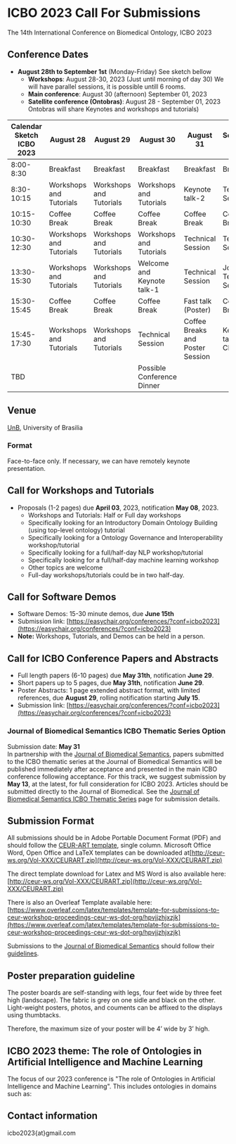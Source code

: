 # ICBO 2023 Call For Submissions

The 14th International Conference on Biomedical Ontology, ICBO 2023

## Conference Dates 
- **August 28th to September 1st** (Monday-Friday) See sketch bellow
  - **Workshops**: August 28-30, 2023 (Just until morning of day 30) We will have parallel sessions, it is possible untill 6 rooms.
  - **Main conference**: August 30 (afternoon) September 01, 2023 
  - **Satellite conference (Ontobras)**: August 28 - September 01, 2023 
Ontobras will share Keynotes and workshops and tutorials)

| Calendar Sketch ICBO 2023 | August 28 | August 29 | August 30 | August 31 | September 1 |
|---------------------------|-----------|-----------|-----------|-----------|-------------|
| 8:00-8:30 | Breakfast | Breakfast | Breakfast | Breakfast | Breakfast |
| 8:30-10:15 | Workshops and Tutorials | Workshops and Tutorials | Workshops and Tutorials | Keynote talk-2 | Technical Session |
| 10:15-10:30 | Coffee Break | Coffee Break | Coffee Break | Coffee Break | Coffee Break |
| 10:30-12:30 | Workshops and Tutorials | Workshops and Tutorials | Workshops and Tutorials | Technical Session | Technical Session |
| 13:30-15:30 | Workshops and Tutorials | Workshops and Tutorials | Welcome and Keynote talk-1 | Technical Session | Journal Technical Session | 
| 15:30-15:45 | Coffee Break | Coffee Break | Coffee Break | Fast talk (Poster) | Coffee Break |
| 15:45-17:30 | Workshops and Tutorials | Workshops and Tutorials | Technical Session | Coffee Breaks and Poster Session | Keynote talk-3 and Closing | 
| TBD |  |  | Possible Conference Dinner |  |  |

## Venue
[UnB](https://international.unb.br), University of Brasilia 

### Format
Face-to-face only. If necessary, we can have remotely keynote presentation.

## Call for Workshops and Tutorials
- Proposals (1-2 pages) due **April 03**, 2023, notification **May 08**, 2023.  
  - Workshops and Tutorials: Half or Full day workshops
  - Specifically looking for an Introductory Domain Ontology Building (using top-level ontology) tutorial
  - Specifically looking for a Ontology Governance and Interoperability workshop/tutorial
  - Specifically looking for a full/half-day NLP workshop/tutorial
  - Specifically looking for a full/half-day machine learning workshop
  - Other topics are welcome
  - Full-day workshops/tutorials could be in two half-day.

## Call for Software Demos 
- Software Demos: 15-30 minute demos, due **June 15th** 
- Submission link: [https://easychair.org/conferences/?conf=icbo2023](https://easychair.org/conferences/?conf=icbo2023)
- **Note:** Workshops, Tutorials, and Demos can be held in a person.  

## Call for ICBO Conference Papers and Abstracts 
- Full length papers (6-10 pages) due **May 31th**, notification **June 29**.
- Short papers up to 5 pages, due **May 31th**, notification **June 29**.
- Poster Abstracts: 1 page extended abstract format, with limited references, due **August 29**, rolling notification starting **July 15**.
- Submission link: [https://easychair.org/conferences/?conf=icbo2023](https://easychair.org/conferences/?conf=icbo2023)

### Journal of Biomedical Semantics ICBO Thematic Series Option
Submission date: **May 31**  
In partnership with the [Journal of Biomedical Semantics](https://jbiomedsem.biomedcentral.com/), papers submitted to the ICBO thematic series at the Journal of Biomedical Semantics will be published immediately after acceptance and presented in the main ICBO conference following acceptance. For this track, we suggest submission by **May 13**, at the latest, for full consideration for ICBO 2023. Articles should be submitted directly to the Journal of Biomedical. See the [Journal of Biomedical Semantics ICBO Thematic Series](submit-jbms-icbo.md) page for submission details. 

## Submission Format
All submissions should be in Adobe Portable Document Format (PDF) and should follow the [CEUR-ART template](./papers/CEUR-Template-1col.docx), single column. Microsoft Office Word, Open Office and LaTeX templates can be downloaded at[http://ceur-ws.org/Vol-XXX/CEURART.zip](http://ceur-ws.org/Vol-XXX/CEURART.zip) 
<!-- Workshop, abstract, and paper submissions should be formatted according to the <a href="https://docs.google.com/document/d/1zqp3oXjl5ooFw6Bb5C-cEOPXQIcolzRJ/edit?usp=sharing&ouid=106653010360062214642&rtpof=true&sd=true" target="_blank">CEUR-Template-2col.docx template</a> (<a href="https://github.com/ICBO-conference/icbo2022/raw/main/docs/CEUR-Template-2col.docx" target="_blank">download file</a>). Please submit a PDF document.     -->

The direct template download for Latex and MS Word is also available here: [http://ceur-ws.org/Vol-XXX/CEURART.zip](http://ceur-ws.org/Vol-XXX/CEURART.zip)      

There is also an Overleaf Template available here: [https://www.overleaf.com/latex/templates/template-for-submissions-to-ceur-workshop-proceedings-ceur-ws-dot-org/hpvjjzhjxzjk](https://www.overleaf.com/latex/templates/template-for-submissions-to-ceur-workshop-proceedings-ceur-ws-dot-org/hpvjjzhjxzjk)    

Submissions to the [Journal of Biomedical Semantics](https://jbiomedsem.biomedcentral.com/) should follow their [guidelines](https://jbiomedsem.biomedcentral.com/submission-guidelines).

## Poster preparation guideline
The poster boards are self-standing with legs, four feet wide by three feet high (landscape). The fabric is grey on one sidle and black on the other. Light-weight posters, photos, and couments can be affixed to the displays using thumbtacks.

Therefore, the maximum size of your poster will be 4’ wide by 3’ high. 

## ICBO 2023 theme: The role of Ontologies in Artificial Intelligence and Machine Learning 

The focus of our 2023 conference is "The role of Ontologies in Artificial Intelligence and Machine Learning". 
This includes ontologies in domains such as:

<!-- - Big data integration, interoperability, and analysis for intelligent systems
- Decision support systems 
- Machine Learning, graph database, knowledge graphs 
- Natural Language Processing
- Visualization
- Digital twins 
- Genetics, phenotypes, and diseases 
- COVID-19 
- Social determinants of health (SDOH)
- Electronic health records 
- Industrial applications 
- Plant and agricultural applications    
- Climate change -->

## Contact information

icbo2023{at}gmail.com   


